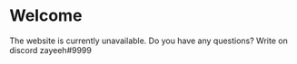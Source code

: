 # Welcome 
The website is currently unavailable.
Do you have any questions?
Write on discord zayeeh#9999
